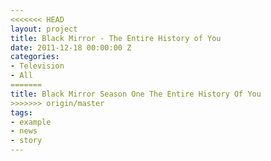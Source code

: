 ```yaml
---
<<<<<<< HEAD
layout: project
title: Black Mirror - The Entire History of You
date: 2011-12-18 00:00:00 Z
categories:
- Television
- All
=======
title: Black Mirror Season One The Entire History Of You
>>>>>>> origin/master
tags:
- example
- news
- story
---
```


